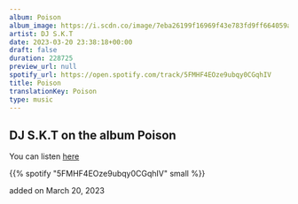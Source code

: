 ```yaml
---
album: Poison
album_image: https://i.scdn.co/image/7eba26199f16969f43e783fd9ff664059a08e4cc
artist: DJ S.K.T
date: 2023-03-20 23:38:18+00:00
draft: false
duration: 228725
preview_url: null
spotify_url: https://open.spotify.com/track/5FMHF4EOze9ubqy0CGqhIV
title: Poison
translationKey: Poison
type: music
---
```


## DJ S.K.T on the album Poison

You can listen [here](https://open.spotify.com/track/5FMHF4EOze9ubqy0CGqhIV)

{{% spotify "5FMHF4EOze9ubqy0CGqhIV" small %}}

added on March 20, 2023